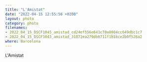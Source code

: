 ```yaml
---
title: "L'Amistat"
date: "2022-04-15 12:55:56 +0200"
layout: photo
category: photo
filenames: 
- 2022_04_15_DSCF1045_amistad_cd24ef556e641c78a8084cc649dbc1c7
- 2022_04_15_DSCF1043_amistad_31872ea279db6711f1b1bce2b0f526a2
where: Barcelona
---
```

L'Amistat
